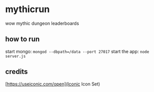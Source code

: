 # mythicrun
wow mythic dungeon leaderboards


## how to run
start mongo: `mongod --dbpath=/data --port 27017`
start the app: `node server.js`


## credits
[https://useiconic.com/open](Iconic Icon Set)
